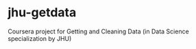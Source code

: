 jhu-getdata
===========

Coursera project for Getting and Cleaning Data (in Data Science specialization by JHU) 
